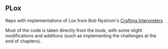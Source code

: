 ## PLox 

Repo with implementations of Lox from Bob Nystrom's [Crafting Interpreters](http://craftinginterpreters.com/)

Most of the code is taken directly from the book, with some slight 
modifications and additions (such as implementing the challenges at the end 
of chapters).
